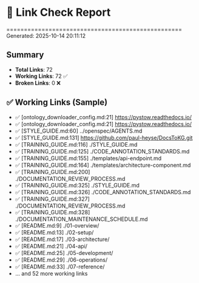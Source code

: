 # 🔗 Link Check Report
==================================================
Generated: 2025-10-14 20:11:12

## Summary
- **Total Links**: 72
- **Working Links**: 72 ✅
- **Broken Links**: 0 ❌

## ✅ Working Links (Sample)

- ✅ [ontology_downloader_config.md:21] https://pystow.readthedocs.io/
- ✅ [ontology_downloader_config.md:21] https://pystow.readthedocs.io/
- ✅ [STYLE_GUIDE.md:60] ../openspec/AGENTS.md
- ✅ [STYLE_GUIDE.md:131] https://github.com/paul-heyse/DocsToKG.git
- ✅ [TRAINING_GUIDE.md:116] ./STYLE_GUIDE.md
- ✅ [TRAINING_GUIDE.md:125] ./CODE_ANNOTATION_STANDARDS.md
- ✅ [TRAINING_GUIDE.md:155] ./templates/api-endpoint.md
- ✅ [TRAINING_GUIDE.md:164] ./templates/architecture-component.md
- ✅ [TRAINING_GUIDE.md:200] ./DOCUMENTATION_REVIEW_PROCESS.md
- ✅ [TRAINING_GUIDE.md:325] ./STYLE_GUIDE.md
- ✅ [TRAINING_GUIDE.md:326] ./CODE_ANNOTATION_STANDARDS.md
- ✅ [TRAINING_GUIDE.md:327] ./DOCUMENTATION_REVIEW_PROCESS.md
- ✅ [TRAINING_GUIDE.md:328] ./DOCUMENTATION_MAINTENANCE_SCHEDULE.md
- ✅ [README.md:9] ./01-overview/
- ✅ [README.md:13] ./02-setup/
- ✅ [README.md:17] ./03-architecture/
- ✅ [README.md:21] ./04-api/
- ✅ [README.md:25] ./05-development/
- ✅ [README.md:29] ./06-operations/
- ✅ [README.md:33] ./07-reference/
- ... and 52 more working links
